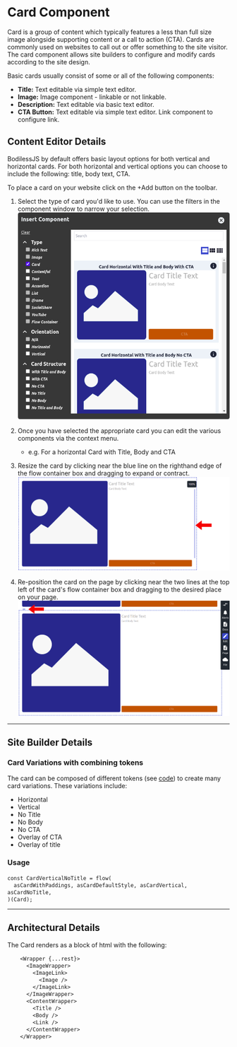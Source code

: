 # Card Component

Card is a group of content which 
typically features a less than full size image alongside supporting 
content or a call to action (CTA). Cards are commonly used on websites to 
call out or offer something to the site visitor. The card component allows
site builders to configure and modify cards according to the site design.

Basic cards usually consist of some or all of the following components:
* **Title:** Text editable via simple text editor.
* **Image:** Image component - linkable or not linkable.
* **Description:** Text editable via basic text
editor.
* **CTA Button:** Text editable via simple text editor. Link component
to configure link.

## Content Editor Details

BodilessJS by default offers basic layout options for both vertical and
horizontal cards. For both horizontal and vertical options you can choose to
include the following: title, body text, CTA.

To place a card on your website click on the +Add button on the toolbar.

1. Select the type of card you'd like to use. You can use the filters in the
component window to narrow your selection.  
![](./doc/assets/CardFilter.jpg)

2. Once you have selected the appropriate card you can edit the various
components via the context menu.
    * e.g. For a horizontal Card with Title, Body and CTA

3. Resize the card by clicking near the blue line on the righthand edge of the
flow container box and dragging to expand or contract.
![](./doc/assets/CardResize.jpg)

5. Re-position the card on the page by clicking near the two lines at the top
left of the card's flow container box and dragging to the desired place on your
page.  ![](./doc/assets/CardMove.jpg)


---

## Site Builder Details

### Card Variations with combining tokens

The card can be composed of different tokens (see
[code](./src/components/Cards.tokens.tsx)) to
create many card variations. These variations include:

* Horizontal 
* Vertical 
* No Title 
* No Body 
* No CTA 
* Overlay of CTA 
* Overlay of title

### Usage

```
const CardVerticalNoTitle = flow(
  asCardWithPaddings, asCardDefaultStyle, asCardVertical, asCardNoTitle,
)(Card); 
```

---

## Architectural Details

The Card renders as a block of html with the following:

```
    <Wrapper {...rest}>
      <ImageWrapper>
        <ImageLink>
          <Image />
        </ImageLink>
      </ImageWrapper>
      <ContentWrapper>
        <Title />
        <Body />
        <Link />
      </ContentWrapper>
    </Wrapper>
```
